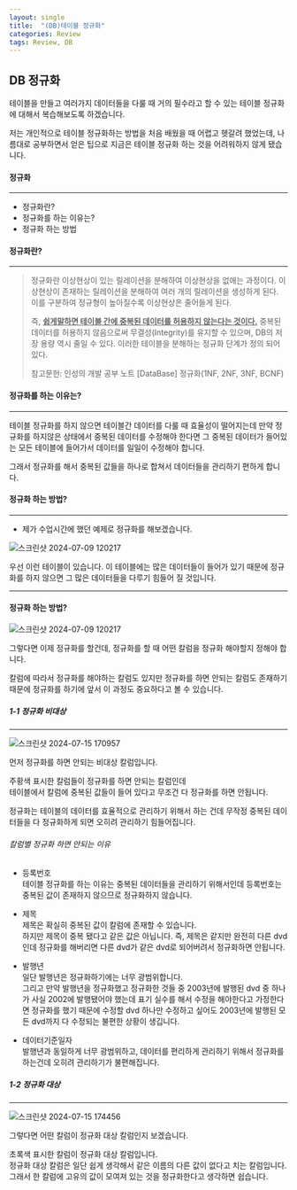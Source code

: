 ```yaml
---
layout: single
title:  "(DB)테이블 정규화"
categories: Review
tags: Review, DB
---
```


DB 정규화
---
테이블을 만들고 여러가지 데이터들을 다룰 때 거의 필수라고 할 수 있는 테이블 정규화에 대해서 복습해보도록 하겠습니다.   

저는 개인적으로 테이블 정규화하는 방법을 처음 배웠을 때 어렵고 헷갈려 했었는데, 나름대로 공부하면서 얻은 팁으로 지금은 테이블 정규화 하는 것을 어려워하지 않게 됐습니다. 


#### 정규화
---

- 정규화란?
- 정규화를 하는 이유는?  
- 정규화 하는 방법
  
  

#### 정규화란?
---

> 정규화란 이상현상이 있는 릴레이션을 분해하여 이상현상을 없애는 과정이다. 이상현상이 존재하는 릴레이션을 분해하여 여러 개의 릴레이션을 생성하게 된다. 이를 구분하여 정규형이 높아질수록 이상현상은 줄어들게 된다.
>
> 즉, __<u>쉽게말하면 테이블 간에 중복된 데이터를 허용하지 않는다는 것이다.</u>__ 중복된 데이터를 허용하지 않음으로써 무결성(Integrity)를 유지할 수 있으며, DB의 저장 용량 역시 줄일 수 있다. 이러한 테이블을 분해하는 정규화 단계가 정의 되어 있다.
>    
> 참고문헌: 인성의 개발 공부 노트 [DataBase] 정규화(1NF, 2NF, 3NF, BCNF)


#### 정규화를 하는 이유는?
---

테이블 정규화를 하지 않으면 테이블간 데이터를 다룰 때 효율성이 떨어지는데 만약 정규화를 하지않은 상태에서 중복된 데이터를 수정해야 한다면 그 중복된 데이터가 들어있는 모든 테이블에 들어가서 데이터를 일일이 수정해야 합니다.   

그래서 정규화를 해서 중복된 값들을 하나로 합쳐서 데이터들을 관리하기 편하게 합니다.


#### 정규화 하는 방법?
---

- 제가 수업시간에 했던 예제로 정규화를 해보겠습니다.

![스크린샷 2024-07-09 120217](https://github.com/burgundy02/git-practice/assets/155533879/37dcb83a-b1dd-4134-bb41-1eb9fec2f21e)

우선 이런 테이블이 있습니다. 이 테이블에는 많은 데이터들이 들어가 있기 때문에 정규화를 하지 않으면 그 많은 데이터들을 다루기 힘들어 질 것입니다.


---
#### 정규화 하는 방법?
![스크린샷 2024-07-09 120217](https://github.com/user-attachments/assets/d75954d3-bedf-479a-ab9d-90e77970de9b)

그렇다면 이제 정규화를 할건데, 정규화를 할 때 어떤 칼럼을 정규화 해야할지 정해야 합니다.

칼럼에 따라서 정규화를 해야하는 칼럼도 있지만 정규화를 하면 안되는 칼럼도 존재하기 때문에 정규화를 하기에 앞서 이 과정도 중요하다고 볼 수 있습니다.

##### 1-1 정규화 비대상
---
![스크린샷 2024-07-15 170957](https://github.com/user-attachments/assets/6399e089-f6e5-4eee-8025-3869fcb98508)

먼저 정규화를 하면 안되는 비대상 칼럼입니다.   

주황색 표시한 칼럼들이 정규화를 하면 안되는 칼럼인데   
테이블에서 칼럼에 중복된 값들이 들어 있다고 무조건 다 정규화를 하면 안됩니다.    

정규화는 테이블의 데이터를 효율적으로 관리하기 위해서 하는 건데
무작정 중복된 데이터들을 다 정규화하게 되면 오히려 관리하기 힘들어집니다.


###### 칼럼별 정규화 하면 안되는 이유

- 등록번호   
    테이블 정규화를 하는 이유는 중복된 데이터들을 관리하기 위해서인데 등록번호는 중복된 값이 존재하지 않으므로 정규화하지 않습니다.

- 제목   
    제목은 확실히 중복된 값이 칼럼에 존재할 수 있습니다.    
    하지만 제목이 중복 됐다고 같은 값은 아닙니다. 즉, 제목은 같지만 완전히 다른 dvd인데 정규화를 해버리면 다른 dvd가 같은 dvd로 되어버려서 정규화하면 안됩니다.

- 발행년   
    일단 발행년은 정규화하기에는 너무 광범위합니다.   
    그리고 만약 발행년을 정규화했고 정규화한 것들 중  2003년에 발행된 dvd 중 하나가 사실 2002에 발행됐어야 했는데 표기 실수를 해서 수정을 해야한다고 가정한다면 정규화를 했기 때문에 수정할 dvd 하나만 수정하고 싶어도 2003년에 발행된 모든 dvd까지 다 수정되는 불편한 상황이 생깁니다.  

- 데이터기준일자   
      발행년과 동일하게 너무 광범위하고, 데이터를 편리하게 관리하기 위해서 정규화를 하는건데 오히려 관리하기가 불편해집니다.
     

##### 1-2 정규화 대상
---
![스크린샷 2024-07-15 174456](https://github.com/user-attachments/assets/c0677690-2fc6-467e-afe0-f837ff90b0b1)

그렇다면 어떤 칼럼이 정규화 대상 칼럼인지 보겠습니다.   

초록색 표시한 칼럼이 정규화 대상 칼럼입니다.   
정규화 대상 칼럼은 일단 쉽게 생각해서 같은 이름의 다른 값이 없다고 치는 칼럼입니다. 그래서 한 칼럼에 고유의 값이 모여져 있는 것을 정규화한다고 생각하면 쉽습니다.




  








